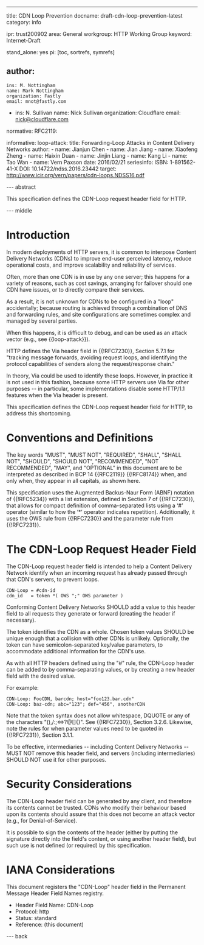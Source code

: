 ---
title: CDN Loop Prevention
docname: draft-cdn-loop-prevention-latest
category: info

ipr: trust200902
area: General
workgroup: HTTP Working Group
keyword: Internet-Draft

stand_alone: yes
pi: [toc, sortrefs, symrefs]

author:
 -
    ins: M. Nottingham
    name: Mark Nottingham
    organization: Fastly
    email: mnot@fastly.com
 -
    ins: N. Sullivan
    name: Nick Sullivan
    organization: Cloudflare
    email: nick@cloudflare.com

normative:
  RFC2119:

informative:
  loop-attack:
    title: Forwarding-Loop Attacks in Content Delivery Networks
    author:
    - name: Jianjun Chen
    - name: Jian Jiang
    - name: Xiaofeng Zheng
    - name: Haixin Duan
    - name: Jinjin Liang
    - name: Kang Li
    - name: Tao Wan
    - name: Vern Paxson
    date: 2016/02/21
    seriesinfo:
      ISBN: 1-891562-41-X
      DOI: 10.14722/ndss.2016.23442
    target: http://www.icir.org/vern/papers/cdn-loops.NDSS16.pdf



--- abstract

This specification defines the CDN-Loop request header field for HTTP.

--- middle

# Introduction

In modern deployments of HTTP servers, it is common to interpose Content Delivery Networks (CDNs)
to improve end-user perceived latency, reduce operational costs, and improve scalability and
reliability of services.

Often, more than one CDN is in use by any one server; this happens for a variety of reasons, such
as cost savings, arranging for failover should one CDN have issues, or to directly compare their
services.

As a result, it is not unknown for CDNs to be configured in a "loop" accidentally; because routing
is achieved through a combination of DNS and forwarding rules, and site configurations are
sometimes complex and managed by several parties.

When this happens, it is difficult to debug, and can be used as an attack vector (e.g., see
{{loop-attack}}).

HTTP defines the Via header field in {{!RFC7230}}, Section 5.7.1 for "tracking message forwards,
avoiding request loops, and identifying the protocol capabilities of senders along the
request/response chain."

In theory, Via could be used to identify these loops. However, in practice it is not used in this
fashion, because some HTTP servers use Via for other purposes -- in particular, some
implementations disable some HTTP/1.1 features when the Via header is present.

This specification defines the CDN-Loop request header field for HTTP, to address this shortcoming.



# Conventions and Definitions

The key words "MUST", "MUST NOT", "REQUIRED", "SHALL", "SHALL NOT", "SHOULD", "SHOULD NOT",
"RECOMMENDED", "NOT RECOMMENDED", "MAY", and "OPTIONAL" in this document are to be interpreted as
described in BCP 14 {{RFC2119}} {{!RFC8174}} when, and only when, they appear in all capitals, as
shown here.

This specification uses the Augmented Backus-Naur Form (ABNF) notation of {{!RFC5234}} with a list
extension, defined in Section 7 of {{!RFC7230}}, that allows for compact definition of
comma-separated lists using a ‘#’ operator (similar to how the ‘*’ operator indicates repetition).
Additionally, it uses the OWS rule from {{!RFC7230}} and the parameter rule from {{!RFC7231}}.

# The CDN-Loop Request Header Field

The CDN-Loop request header field is intended to help a Content Delivery Network identify when an incoming request has already passed through that CDN's servers, to prevent loops.

~~~ abnf
CDN-Loop = #cdn-id
cdn_id   = token *( OWS ";" OWS parameter )
~~~

Conforming Content Delivery Networks SHOULD add a value to this header field to all requests they
generate or forward (creating the header if necessary).

The token identifies the CDN as a whole. Chosen token values SHOULD be unique enough that a
collision with other CDNs is unlikely. Optionally, the token can have semicolon-separated key/value
parameters, to accommodate additional information for the CDN's use.

As with all HTTP headers defined using the "#" rule, the CDN-Loop header can be added to by comma-separating values, or by creating a new header field with the desired value.

For example:

~~~ example
CDN-Loop: FooCDN, barcdn; host="foo123.bar.cdn"
CDN-Loop: baz-cdn; abc="123"; def="456", anotherCDN
~~~

Note that the token syntax does not allow whitespace, DQUOTE or any of the characters
"(),/:;<=>?@[\]{}". See {{!RFC7230}}, Section 3.2.6. Likewise, note the rules for when parameter values need to be quoted in {{!RFC7231}}, Section 3.1.1.

To be effective, intermediaries -- including Content Delivery Networks -- MUST NOT remove this
header field, and servers (including intermediaries) SHOULD NOT use it for other purposes.


# Security Considerations

The CDN-Loop header field can be generated by any client, and therefore its contents cannot be
trusted. CDNs who modify their behaviour based upon its contents should assure that this does not
become an attack vector (e.g., for Denial-of-Service).

It is possible to sign the contents of the header (either by putting the signature directly into
the field's content, or using another header field), but such use is not defined (or required) by
this specification.



# IANA Considerations

This document registers the "CDN-Loop" header field in the Permanent Message Header Field Names registry.

* Header Field Name: CDN-Loop
* Protocol: http
* Status: standard
* Reference: (this document)


--- back

